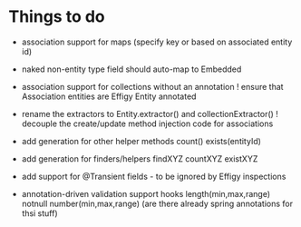 
# Things to do

- association support for maps (specify key or based on associated entity id)
- naked non-entity type field should auto-map to Embedded
- association support for collections without an annotation
! ensure that Association entities are Effigy Entity annotated

- rename the extractors to Entity.extractor() and collectionExtractor()
! decouple the create/update method injection code for associations

- add generation for other helper methods
    count()
    exists(entityId)

- add generation for finders/helpers
    findXYZ
    countXYZ
    existXYZ

- add support for @Transient fields - to be ignored by Effigy inspections

- annotation-driven validation support hooks
    length(min,max,range)
    notnull
    number(min,max,range)
    (are there already spring annotations for thsi stuff)

